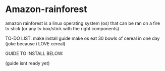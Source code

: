 # Amazon-rainforest
amazon rainforest is a linux operating system (os) that can be ran on a fire tv stick (or any tv box/stick with the right components)





TO-DO LIST:
make install guide
make os
eat 30 bowls of cereal in one day (joke because i LOVE cereal)







GUIDE TO INSTALL BELOW:

(guide isnt ready yet)

